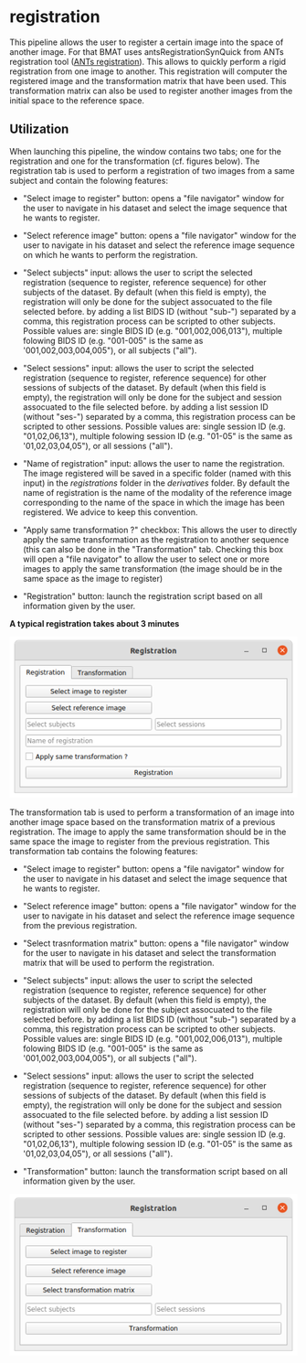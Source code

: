 # registration

This pipeline allows the user to register a certain image into the space of another image. For that BMAT uses antsRegistrationSynQuick from ANTs registration tool ([ANTs registration](http://stnava.github.io/ANTs/)). This allows to quickly perform a rigid registration from one image to another. This registration will computer the registered image and the transformation matrix that have been used. This transformation matrix can also be used to register another images from the initial space to the reference space.

## Utilization

When launching this pipeline, the window contains two tabs; one for the registration and one for the transformation (cf. figures below). The registration tab is used to perform a registration of two images from a same subject and contain the folowing features:

* "Select image to register" button: opens a "file navigator" window for the user to navigate in his dataset and select the image sequence that he wants to register. 

* "Select reference image" button: opens a "file navigator" window for the user to navigate in his dataset and select the reference image sequence on which he wants to perform the registration. 

* "Select subjects" input: allows the user to script the selected registration (sequence to register, reference sequence) for other subjects of the dataset. By default (when this field is empty), the registration will only be done for the subject assocuated to the file selected before. by adding a list BIDS ID (without "sub-") separated by a comma, this registration process can be scripted to other subjects. Possible values are: single BIDS ID (e.g. "001,002,006,013"), multiple folowing BIDS ID (e.g. "001-005" is the same as '001,002,003,004,005"), or all subjects ("all").

* "Select sessions" input: allows the user to script the selected registration (sequence to register, reference sequence) for other sessions of subjects of the dataset. By default (when this field is empty), the registration will only be done for the subject and session assocuated to the file selected before. by adding a list session ID (without "ses-") separated by a comma, this registration process can be scripted to other sessions. Possible values are: single session ID (e.g. "01,02,06,13"), multiple folowing session ID (e.g. "01-05" is the same as '01,02,03,04,05"), or all sessions ("all").

* "Name of registration" input: allows the user to name the registration. The image registered will be saved in a specific folder (named with this input) in the *registrations* folder in the *derivatives* folder. By default the name of registration is the name of the modality of the reference image corresponding to the name of the space in which the image has been registered. We advice to keep this convention. 

* "Apply same transformation ?" checkbox: This allows the user to directly apply the same transformation as the registration to another sequence (this can also be done in the "Transformation" tab. Checking this box will open a "file navigator" to allow the user to select one or more images to apply the same transformation (the image should be in the same space as the image to register)

* "Registration" button: launch the registration script based on all information given by the user.

**A typical registration takes about 3 minutes**

![Registration Tab](/Readme_pictures/registration.png)

The transformation tab is used to perform a transformation of an image into another image space based on the transformation matrix of a previous registration. The image to apply the same transformation should be in the same space the image to register from the previous registration. This transformation tab contains the folowing features:

* "Select image to register" button: opens a "file navigator" window for the user to navigate in his dataset and select the image sequence that he wants to register. 

* "Select reference image" button: opens a "file navigator" window for the user to navigate in his dataset and select the reference image sequence from the previous registration. 

* "Select trasnformation matrix" button: opens a "file navigator" window for the user to navigate in his dataset and select the transformation matrix that will be used to perform the registration. 

* "Select subjects" input: allows the user to script the selected registration (sequence to register, reference sequence) for other subjects of the dataset. By default (when this field is empty), the registration will only be done for the subject assocuated to the file selected before. by adding a list BIDS ID (without "sub-") separated by a comma, this registration process can be scripted to other subjects. Possible values are: single BIDS ID (e.g. "001,002,006,013"), multiple folowing BIDS ID (e.g. "001-005" is the same as '001,002,003,004,005"), or all subjects ("all").

* "Select sessions" input: allows the user to script the selected registration (sequence to register, reference sequence) for other sessions of subjects of the dataset. By default (when this field is empty), the registration will only be done for the subject and session assocuated to the file selected before. by adding a list session ID (without "ses-") separated by a comma, this registration process can be scripted to other sessions. Possible values are: single session ID (e.g. "01,02,06,13"), multiple folowing session ID (e.g. "01-05" is the same as '01,02,03,04,05"), or all sessions ("all").

* "Transformation" button: launch the transformation script based on all information given by the user.

![Transformation Tab](/Readme_pictures/transformation.png)
